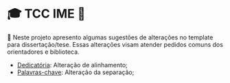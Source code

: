 # :mortar_board: TCC IME :page_facing_up:

:speech_balloon: Neste projeto apresento algumas sugestões de alterações no template para dissertação/tese. Essas alterações visam atender pedidos comuns dos orientadores e biblioteca.


- [Dedicatória](https://github.com/jlvoltan/tccime/blob/main/dedicatoria.md): Alteração de alinhamento;
- [Palavras-chave](https://github.com/jlvoltan/tccime/blob/main/palavrachave.md): Alteração da separação;

